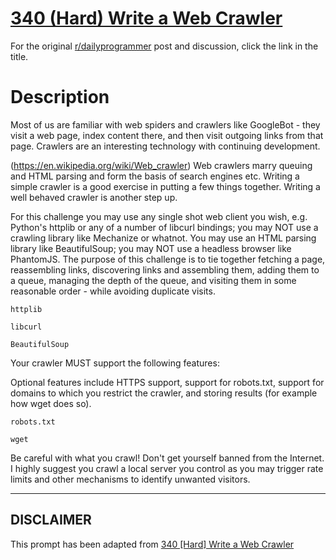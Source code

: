 # [340 (Hard) Write a Web Crawler](https://www.reddit.com/r/dailyprogrammer/comments/7dlaeq/20171117_challenge_340_hard_write_a_web_crawler/)

For the original [r/dailyprogrammer](https://www.reddit.com/r/dailyprogrammer/) post and discussion, click the link in the title.

# Description
Most of us are familiar with web spiders and crawlers like GoogleBot - they visit a web page, index content there, and then visit outgoing links from that page. Crawlers are an interesting technology with continuing development. 

(https://en.wikipedia.org/wiki/Web_crawler)
Web crawlers marry queuing and HTML parsing and form the basis of search engines etc. Writing a simple crawler is a good exercise in putting a few things together. Writing a well behaved crawler is another step up. 

For this challenge you may use any single shot web client you wish, e.g. Python's httplib or any of a number of libcurl bindings; you may NOT use a crawling library like Mechanize or whatnot. You may use an HTML parsing library like BeautifulSoup; you may NOT use a headless browser like PhantomJS. The purpose of this challenge is to tie together fetching a page, reassembling links, discovering links and assembling them, adding them to a queue, managing the depth of the queue, and visiting them in some reasonable order - while avoiding duplicate visits. 


```
httplib
```

```
libcurl
```

```
BeautifulSoup
```
Your crawler MUST support the following features:

Optional features include HTTPS support, support for robots.txt, support for domains to which you restrict the crawler, and storing results (for example how wget does so). 


```
robots.txt
```

```
wget
```
Be careful with what you crawl! Don't get yourself banned from the Internet. I highly suggest you crawl a local server you control as you may trigger rate limits and other mechanisms to identify unwanted visitors.


----
## **DISCLAIMER**
This prompt has been adapted from [340 [Hard] Write a Web Crawler](https://www.reddit.com/r/dailyprogrammer/comments/7dlaeq/20171117_challenge_340_hard_write_a_web_crawler/
)
